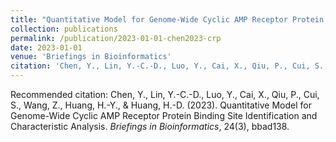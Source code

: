 ```yaml
---
title: "Quantitative Model for Genome-Wide Cyclic AMP Receptor Protein Binding Site Identification and Characteristic Analysis"
collection: publications
permalink: /publication/2023-01-01-chen2023-crp
date: 2023-01-01
venue: 'Briefings in Bioinformatics'
citation: 'Chen, Y., Lin, Y.-C.-D., Luo, Y., Cai, X., Qiu, P., Cui, S., Wang, Z., Huang, H.-Y., &amp; Huang, H.-D. (2023). Quantitative Model for Genome-Wide Cyclic AMP Receptor Protein Binding Site Identification and Characteristic Analysis. *Briefings in Bioinformatics*, 24(3), bbad138.'
---
```

Recommended citation: Chen, Y., Lin, Y.-C.-D., Luo, Y., Cai, X., Qiu, P., Cui, S., Wang, Z., Huang, H.-Y., & Huang, H.-D. (2023). Quantitative Model for Genome-Wide Cyclic AMP Receptor Protein Binding Site Identification and Characteristic Analysis. *Briefings in Bioinformatics*, 24(3), bbad138.